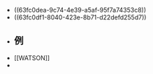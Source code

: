 - ((63fc0dea-9c74-4e39-a5af-95f7a74353c8))
- ((63fc0df1-8040-423e-8b71-d22defd255d7))
- ## 例
- [[WATSON]]
-